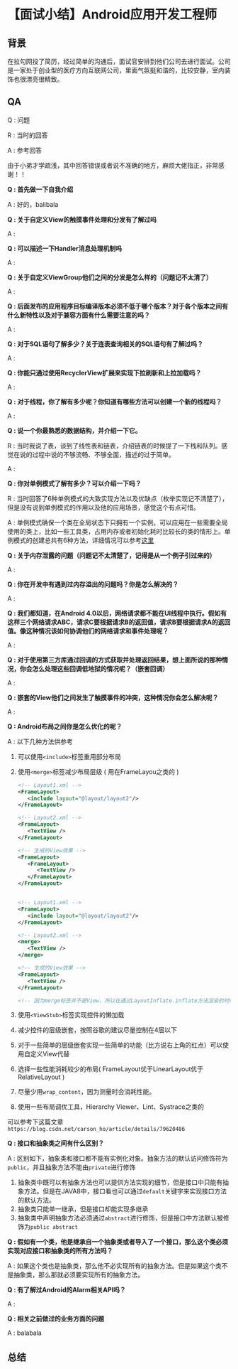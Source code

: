 # 【面试小结】Android应用开发工程师

## 背景

在拉勾网投了简历，经过简单的沟通后，面试官安排到他们公司去进行面试。公司是一家处于创业型的医疗方向互联网公司，里面气氛挺和谐的，比较安静，室内装饰也很漂亮很精致。

## QA

Q : 问题 

R : 当时的回答 

A : 参考回答

由于小弟才学疏浅，其中回答错误或者说不准确的地方，麻烦大佬指正，非常感谢！！



**Q : 首先做一下自我介绍**

A : 好的，balibala



**Q : 关于自定义View的触摸事件处理和分发有了解过吗**

A : 



**Q : 可以描述一下Handler消息处理机制吗**

A : 



**Q : 关于自定义ViewGroup他们之间的分发是怎么样的（问题记不太清了）**

A : 



**Q : 后面发布的应用程序目标编译版本必须不低于哪个版本？对于各个版本之间有什么新特性以及对于兼容方面有什么需要注意的吗？**

A :



**Q : 对于SQL语句了解多少？关于连表查询相关的SQL语句有了解过吗？**

A :  



**Q : 你能只通过使用RecyclerView扩展来实现下拉刷新和上拉加载吗？**

A : 



**Q : 对于线程，你了解有多少呢？你知道有哪些方法可以创建一个新的线程吗？**

A : 



**Q : 说一个你最熟悉的数据结构，并介绍一下它。**

R : 当时我说了表，谈到了线性表和链表，介绍链表的时候提了一下栈和队列。感觉在说的过程中说的不够流畅、不够全面，描述的过于简单。

A : 



**Q : 你对单例模式了解有多少？可以介绍一下吗？**

R : 当时回答了6种单例模式的大致实现方法以及优缺点（枚举实现记不清楚了），但是没有说到单例模式的作用以及他的应用场景，感觉这个有点可惜。

A :  单例模式确保一个类在全局状态下只拥有一个实例，可以应用在一些需要全局使用的类上，比如一些工具类，占用内存或者初始化耗时比较长的类的情形上。单例模式的创建总共有6种方法，详细情况可以参考[这里](http://blog.creepersan.com/archives/271)



**Q : 关于内存泄露的问题（问题记不太清楚了，记得是从一个例子引过来的）**

A : 



**Q : 你在开发中有遇到过内存溢出的问题吗？你是怎么解决的？**

A : 



**Q : 我们都知道，在Android 4.0以后，网络请求都不能在UI线程中执行。假如有这样三个网络请求ABC，请求C要根据请求B的返回值，请求B要根据请求A的返回值。像这种情况该如何协调他们的网络请求和事件处理呢？**

A : 



**Q : 对于使用第三方库通过回调的方式获取并处理返回结果，想上面所说的那种情况，你会怎么处理这些回调低地狱的情况呢？（嵌套回调）**

A : 



**Q : 嵌套的View他们之间发生了触摸事件的冲突，这种情况你会怎么解决呢？**

A : 



**Q : Android布局之间你是怎么优化的呢？**

A : 以下几种方法供参考

1. 可以使用`<include>`标签重用部分布局

2. 使用`<merge>`标签减少布局层级 ( 用在FrameLayou之类的 )

   ```xml
   <!-- Layout1.xml -->
   <FrameLayout>
      <include layout="@layout/layout2"/>
   </FrameLayout>
   
   <!-- Layout2.xml -->
   <FrameLayout>
      <TextView />
   </FrameLayout>
   
   <!-- 生成的View效果 -->
   <FrameLayout>
      <FrameLayout>
         <TextView />
      </FrameLayout>
   </FrameLayout>
   
   
   <!-- Layout1.xml -->
   <FrameLayout>
      <include layout="@layout/layout2"/>
   </FrameLayout>
   
   <!-- Layout2.xml -->
   <merge>
      <TextView />
   </merge>
   
   <!-- 生成的View效果 -->
   <FrameLayout>
      <TextView />
   </FrameLayout>
   
   <!-- 因为merge标签并不是View，所以在通过LayoutInflate.inflate方法渲染的时候， 第二个参数必须指定一个父容器，且第三个参数必须为true，也就是必须为merge下的视图指定一个父亲节点。因为merge不是View，所以对merge标签设置的所有属性都是无效的。 -->
   ```

3. 使用`<ViewStub>`标签实现控件的懒加载

4. 减少控件的层级嵌套，按照谷歌的建议尽量控制在4层以下

5. 对于一些简单的层级嵌套实现一些简单的功能（比方说右上角的红点）可以使用自定义View代替

6. 选择一些性能消耗较少的布局( FrameLayout优于LinearLayout优于RelativeLayout )

7. 尽量少用`wrap_content`，因为测量时会消耗性能。

8. 使用一些布局调优工具，Hierarchy Viewer、Lint、Systrace之类的

可以参考下这篇文章`https://blog.csdn.net/carson_ho/article/details/79620486`



**Q : 接口和抽象类之间有什么区别？**

A : 区别如下，抽象类和接口都不能有实例化对象。抽象方法的默认访问修饰符为`public`，并且抽象方法不能由`private`进行修饰

1. 抽象类中既可以有抽象方法也可以提供方法实现的细节，但是接口中只能有抽象方法。但是在JAVA8中，接口看也可以通过`default`关键字来实现接口方法的默认方法。
2. 抽象类只能单一继承，但是接口却能实现多继承
3. 抽象类中声明抽象方法必须通过`abstract`进行修饰，但是接口中方法默认被修饰为`public abstract`



**Q : 假如有一个类，他是继承自一个抽象类或者导入了一个接口，那么这个类必须实现对应接口和抽象类的所有方法吗？**

A : 如果这个类也是抽象类，那么他不必实现所有的抽象方法。但是如果这个类不是抽象类，那么那就必须要实现所有的抽象方法。



**Q : 有了解过Android的Alarm相关API吗？**

A : 



**Q : 相关之前做过的业务方面的问题**

A : balabala

## 总结



